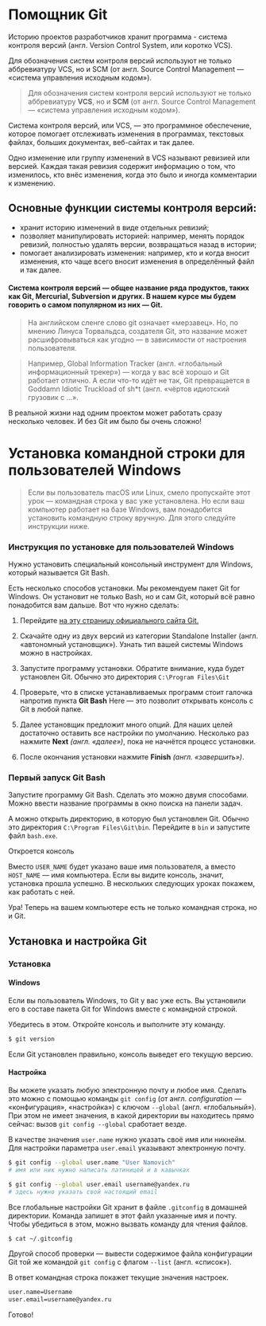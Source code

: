 # Помощник Git

Историю проектов разработчиков хранит программа - система контроля версий (англ. Version Control System, или коротко VCS).

Для обозначения систем контроля версий используют не только аббревиатуру VCS, но и SCM (от англ. Source Control Management — «система управления исходным кодом»).

> Для обозначения систем контроля версий используют не только аббревиатуру **VCS**, но и **SCM** (от англ. Source Control Management — «система управления исходным кодом»).

Система контроля версий, или VCS, — это программное обеспечение, которое помогает отслеживать изменения в программах, текстовых файлах, больших документах, веб-сайтах и так далее. 

Одно изменение или группу изменений в VCS называют ревизией или версией. Каждая такая ревизия содержит информацию о том, что изменилось, кто внёс изменения, когда это было и иногда комментарии к изменению.

Основные функции системы контроля версий:
-----------------------------------------

* хранит историю изменений в виде отдельных ревизий;
* позволяет манипулировать историей: например, менять порядок ревизий, полностью удалять версии, возвращаться назад в истории;
* помогает анализировать изменения: например, кто и когда вносит изменения, кто чаще всего вносит изменения в определённый файл и так далее.

#### Система контроля версий — общее название ряда продуктов, таких как Git, Mercurial, Subversion и других. В нашем курсе мы будем говорить о самом популярном из них — Git.

> На английском сленге слово git означает «мерзавец». Но, по мнению Линуса Торвальдса, создателя Git, это название может расшифровываться как угодно — в зависимости от настроения пользователя.

>Например, Global Information Tracker (англ. «глобальный информационный трекер») — когда у вас всё хорошо и Git работает отлично. А если что-то идёт не так, Git превращается в Goddamn Idiotic Truckload of sh*t (англ. «чёртов идиотский грузовик c ...».

В реальной жизни над одним проектом может работать сразу несколько человек. И без Git им было бы очень сложно!

# Установка командной строки для пользователей Windows

> Если вы пользователь macOS или Linux, смело пропускайте этот урок — командная строка у вас уже установлена. Но если ваш компьютер работает на базе Windows, вам понадобится установить командную строку вручную. Для этого следуйте инструкции ниже.

### Инструкция по установке для пользователей Windows

Нужно установить специальный консольный инструмент для Windows, который называется Git Bash.

Есть несколько способов установки. Мы рекомендуем пакет Git for Windows. Он установит не только Bash, но и сам Git, который всё равно понадобится вам дальше. Вот что нужно сделать:

1. Перейдите [на эту страницу официального сайта Git.](https://git-scm.com/download/win)

2. Скачайте одну из двух версий из категории Standalone Installer (англ. «автономный установщик»). Узнать тип вашей системы Windows можно в настройках.

3. Запустите программу установки. Обратите внимание, куда будет установлен Git. Обычно это директория `C:\Program Files\Git`

4. Проверьте, что в списке устанавливаемых программ стоит галочка напротив пункта **Git Bash** Here — это позволит открывать консоль с Git в любой папке. 

5. Далее установщик предложит много опций. Для наших целей достаточно оставить все настройки по умолчанию. Несколько раз нажмите **Next** *(англ. «далее»)*, пока не начнётся процесс установки.

6. После окончания установки нажмите **Finish** *(англ. «завершить»)*.

### Первый запуск Git Bash

Запустите программу Git Bash. Сделать это можно двумя способами. Можно ввести название программы в окно поиска на панели задач.

А можно открыть директорию, в которую был установлен Git. Обычно это директория `C:\Program Files\Git\bin`. Перейдите в `bin` и запустите файл `bash.exe`.

Откроется консоль

Вместо `USER_NAME` будет указано ваше имя пользователя, а вместо `HOST_NAME` — имя компьютера. Если вы видите консоль, значит, установка прошла успешно. В нескольких следующих уроках покажем, как работать с ней.

Ура! Теперь на вашем компьютере есть не только командная строка, но и Git. 

## Установка и настройка Git

### Установка

#### Windows

Если вы пользователь Windows, то Git у вас уже есть. Вы установили его в составе пакета Git for Windows вместе с командной строкой.

Убедитесь в этом. Откройте консоль и выполните эту команду.

```bash
$ git version
```
Если Git установлен правильно, консоль выведет его текущую версию. 

#### Настройка

Вы можете указать любую электронную почту и любое имя. Сделать это можно с помощью команды `git config` (от англ. *configuration* — «конфигурация», «настройка») с ключом `--global` (англ. «глобальный»). При этом не имеет значения, в какой директории вы находитесь прямо сейчас: вызов `git config --global` сработает везде.

В качестве значения `user.name` нужно указать своё имя или никнейм. Для настройки параметра `user.email` указывают электронную почту.

```bash
$ git config --global user.name "User Namovich" 
# имя или ник нужно написать латиницей и в кавычках

$ git config --global user.email username@yandex.ru
# здесь нужно указать свой настоящий email
```

Все глобальные настройки Git хранит в файле `.gitconfig` в домашней директории. Команда запишет в этот файл указанные имя и почту. Чтобы убедиться в этом, можно вызвать команду для чтения файлов.

```bash
$ cat ~/.gitconfig 
```

Другой способ проверки — вывести содержимое файла конфигурации Git той же командой `git config` с флагом `--list` (англ. «список»).

В ответ командная строка покажет текущие значения настроек.

```bash
user.name=Username
user.email=username@yandex.ru 
```

Готово!
